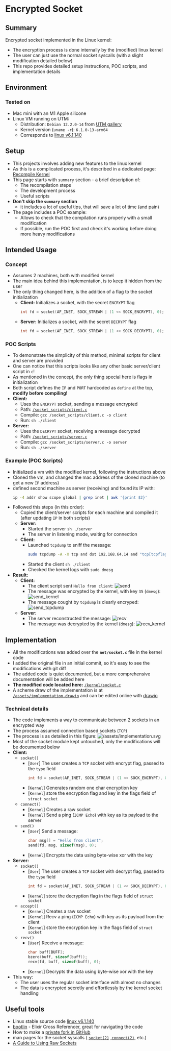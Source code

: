 # Encrypted Socket

## Summary

Encrypted socket implemented in the Linux kernel:
* The encryption process is done internally by the (modified) linux kernel
* The user can just use the normal socket syscalls (with a slight modification detailed below)
* This repo provides detailed setup instructions, POC scripts, and implementation details

## Environment

### Tested on

* Mac mini with an M1 Apple silicone 
* Linux VM running on UTM:
  * Distribution: `Debian 12.2.0-14` from [UTM gallery](https://mac.getutm.app/gallery/debian-12)
  * Kernel version (`uname -r`): `6.1.0-13-arm64`
  * Corresponds to [linux v6.1.140](https://git.kernel.org/pub/scm/linux/kernel/git/stable/linux.git/tree/net?h=v6.1.140)

## Setup

* This projects involves adding new features to the linux kernel
* As this is a complicated process, it's described in a dedicated page: [Recompile Kernel](recompile.md)
* This page starts with `summary` section - a brief description of:
  * The recompilation steps
  * The development process
  * Useful scripts
* __Don't skip the `summary` section__
  * it includes a lot of useful tips, that will save a lot of time (and pain)
* The page includes a POC example:
  * Allows to check that the compilation runs properly with a small modification
  * If possible, run the POC first and check it's working before doing more heavy modifications

## Intended Usage

### Concept

* Assumes 2 machines, both with modified kernel
* The main idea behind this implementation, is to keep it hidden from the user
* The only thing changed here, is the addition of a flag to the socket initialization
  * __Client:__ Initializes a socket, with the secret `ENCRYPT` flag
      ```c
      int fd = socket(AF_INET, SOCK_STREAM | (1 << SOCK_ENCRYPT), 0);
      ```
  * __Server:__ Initializes a socket, with the secret `DECRYPT` flag
      ```c
      int fd = socket(AF_INET, SOCK_STREAM | (1 << SOCK_DECRYPT), 0);
      ```
### POC Scripts

* To demonstrate the simplicity of this method, minimal scripts for client and server are provided
* One can notice that this scripts looks like any other basic server/client script in `c`!
* As mentioned in the concept, the only thing special here is flags in initialization
* Both script defines the `IP` and `PORT` hardcoded as `define` at the top, __modify before compiling!__
* __Client:__
  * Uses the `ENCRYPT` socket, sending a message encrypted
  * Path: [`/socket_scripts/client.c`](/socket_scripts/client.c)
  * Compile: `gcc /socket_scripts/client.c -o client`
  * Run: `sh ./client`
* __Server:__
  * Uses the `DECRYPT` socket, receiving a message decrypted
  * Path: [`/socket_scripts/server.c`](/socket_scripts/server.c)
  * Compile: `gcc /socket_scripts/server.c -o server`
  * Run: `sh ./server`

### Example (POC Scripts)

* Initialized a vm with the modified kernel, following the instructions above
* Cloned the vm, and changed the mac address of the cloned machine (to get a new `IP` address)
* defined second machine as server (receiving) and found its IP with:
  ```bash
  ip -4 addr show scope global | grep inet | awk '{print $2}'
  ```
* Followed this steps (in this order):
  * Copied the client/server scripts for each machine and compiled it (after updating `IP` in both scripts)
  * __Server:__ 
    * Started the server `sh ./server`
    * The server in listening mode, waiting for connection
  * __Client:__
    * Launched `tcpdump` to sniff the message:
      ```bash
      sudo tcpdump -A -X tcp and dst 192.168.64.14 and "tcp[tcpflags] & tcp-ack == 0"
      ```
    * Started the client `sh ./client`
    * Checked the kernel logs with `sudo dmesg`
* __Result:__
  * __Client:__
    * The client script sent `Hello from client`:
      ![send](/assets/example_send.png)
    * The message was encrypted by the kernel, with key `35` (`dmesg`):
      ![send_kernel](/assets/example_send_kernel.png)
    * The message cought by `tcpdump` is clearly encryped:
      ![send_tcpdump](/assets/example_tcpdump.png)
  * __Server:__
    * The server reconstructed the message:
      ![recv](/assets/example_recv.png)
    * The message was decrypted by the kernel (`dmesg`):
      ![recv_kernel](assets/example_recv_kernel.png)

## Implementation

* All the modifications was added over the __`net/socket.c`__ file in the kernel code
* I added the original file in an initial commit, so it's easy to see the modifications with git diff
* The added code is quiet documented, but a more comprehensive documentation will be added here
* __The modified code located here:__ [`/kernel/socket.c`](/kernel/socket.c)
* A scheme draw of the implementation is at [`/assets/implementation.drawio`](/assets/implementation.drawio) 
and can be edited online with [drawio](https://www.drawio.com/)

### Technical details

* The code implements a way to communicate between 2 sockets in an encrypted way
* The process assumed connection based sockets (`TCP`)
* The process is as detailed in this figure:
  ![/assets/implementation.svg](/assets/implementation.svg)
* Most of the socket module kept untouched, only the modifications will be documented below
* __Client:__
  * `socket()`
    * [`User`] The user creates a `TCP` socket with encrypt flag, passed to the `type` field
      ```c
      int fd = socket(AF_INET, SOCK_STREAM | (1 << SOCK_ENCRYPT), 0);
      ```
    * [`Kernel`] Generates random one char encryption key
    * [`Kernel`] store the encryption flag and key in the flags field of `struct socket`
  * `connect()`
    * [`Kernel`] Creates a raw socket
    * [`Kernel`] Send a ping (`ICMP Echo`) with key as its payload to the server
  * `send()`
    * [`User`] Send a message:
      ```c
      char msg[] = "Hello from client";
      send(fd, msg, sizeof(msg), 0);
      ```
    * [`Kernel`] Encrypts the data using byte-wise xor with the key
* __Server:__
  * `socket()`
    * [`User`] The user creates a `TCP` socket with decrypt flag, passed to the `type` field
      ```c
      int fd = socket(AF_INET, SOCK_STREAM | (1 << SOCK_DECRYPT), 0);
      ```
    * [`Kernel`] store the decryption flag in the flags field of `struct socket`
  * `accept()`
    * [`Kernel`] Creates a raw socket
    * [`Kernel`] Recv a ping (`ICMP Echo`) with key as its payload from the client
    * [`Kernel`] store the encryption key in the flags field of `struct socket`
  * `recv()`
    * [`User`] Receive a message:
      ```c
      char buff[BUFF];
      bzero(buff, sizeof(buff));
      recv(fd, buff, sizeof(buff), 0);
      ```
    * [`Kernel`] Decrypts the data using byte-wise xor with the key
* This way:
  * The user uses the regular socket interface with almost no changes
  * The data is encrypted secretly and effortlessly by the kernel socket handling

## Useful tools

* Linux stable source code [linux v6.1.140](https://git.kernel.org/pub/scm/linux/kernel/git/stable/linux.git/tree/net?h=v6.1.140)
* [bootlin](https://elixir.bootlin.com/linux/v6.1.140/source/net/socket.c) -
  Elixir Cross Referencer, great for navigating the code
* How to make a [private fork in GitHub](https://stackoverflow.com/questions/10065526/github-how-to-make-a-fork-of-public-repository-private/63680732#63680732)
* man pages for the socket syscalls (
  [`socket(2)`](https://man7.org/linux/man-pages/man2/socket.2.html)
  ,[`connect(2)`](https://man7.org/linux/man-pages/man2/connect.2.html), etc.)
* [A Guide to Using Raw Sockets](https://www.opensourceforu.com/2015/03/a-guide-to-using-raw-sockets/)
